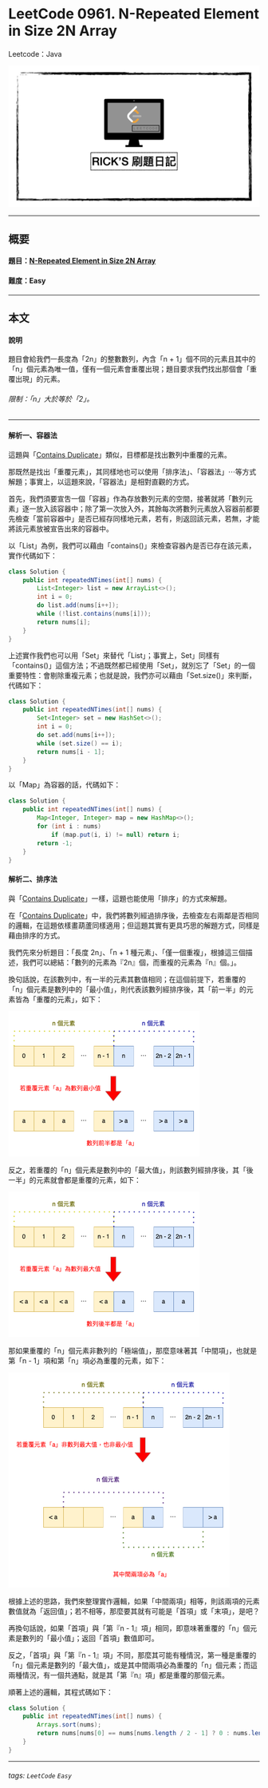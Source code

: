 # LeetCode 0961. N-Repeated Element in Size 2N Array
Leetcode：Java

![](https://github.com/rickbsr/LeetCode/blob/main/pics/leetcode-rick.jpeg?raw=true)

---

## 概要

#### 題目：[N-Repeated Element in Size 2N Array](https://leetcode.com/problems/n-repeated-element-in-size-2n-array/)

#### 難度：Easy

---

## 本文

#### 說明

題目會給我們一長度為「2n」的整數數列，內含「n + 1」個不同的元素且其中的「n」個元素為唯一值，僅有一個元素會重覆出現；題目要求我們找出那個會「重覆出現」的元素。


###### 限制：「n」大於等於「2」。

---

#### 解析一、容器法

這題與「[Contains Duplicate](https://leetcode.com/problems/contains-duplicate/)」類似，目標都是找出數列中重覆的元素。

那既然是找出「重覆元素」，其同樣地也可以使用「排序法」、「容器法」⋯等方式解題；事實上，以這題來說，「容器法」是相對直觀的方式。

首先，我們須要宣吿一個「容器」作為存放數列元素的空間，接著就將「數列元素」逐一放入該容器中；除了第一次放入外，其餘每次將數列元素放入容器前都要先檢查「當前容器中」是否已經存同樣地元素，若有，則返回該元素，若無，才能將該元素放被宣告出來的容器中。

以「List」為例，我們可以藉由「contains()」來檢查容器內是否已存在該元素，實作代碼如下：

```java
class Solution {
    public int repeatedNTimes(int[] nums) {
        List<Integer> list = new ArrayList<>();
        int i = 0;
        do list.add(nums[i++]);
        while (!list.contains(nums[i]));
        return nums[i];
    }
}
```

上述實作我們也可以用「Set」來替代「List」；事實上，Set」同樣有「contains()」這個方法；不過既然都已經使用「Set」，就別忘了「Set」的一個重要特性：會剔除重複元素；也就是說，我們亦可以藉由「Set.size()」來判斷，代碼如下：

```java
class Solution {
    public int repeatedNTimes(int[] nums) {
        Set<Integer> set = new HashSet<>();
        int i = 0;
        do set.add(nums[i++]);
        while (set.size() == i);
        return nums[i - 1];
    }
}
```

以「Map」為容器的話，代碼如下：

```java
class Solution {
    public int repeatedNTimes(int[] nums) {
        Map<Integer, Integer> map = new HashMap<>();
        for (int i : nums)
            if (map.put(i, i) != null) return i;
        return -1;
    }
}
```

#### 解析二、排序法

與「[Contains Duplicate](https://leetcode.com/problems/contains-duplicate/)」一樣，這題也能使用「排序」的方式來解題。

在「[Contains Duplicate](https://leetcode.com/problems/contains-duplicate/)」中，我們將數列經過排序後，去檢查左右兩鄰是否相同的邏輯，在這題依樣畫葫蘆同樣適用；但這題其實有更具巧思的解題方式，同樣是藉由排序的方式。

我們先來分析題目：「長度 2n」、「n + 1 種元素」、「僅一個重複」，根據這三個描述，我們可以總結：「數列的元素為『2n』個，而重複的元素為『n』個。」。

換句話說，在該數列中，有一半的元素其數值相同；在這個前提下，若重覆的「n」個元素是數列中的「最小值」，則代表該數列經排序後，其「前一半」的元素皆為「重覆的元素」，如下：

![](pics/0961_n-repeated_element_in_size_2n_array_min_a.png)

反之，若重覆的「n」個元素是數列中的「最大值」，則該數列經排序後，其「後一半」的元素就會都是重覆的元素，如下：

![](pics/0961_n-repeated_element_in_size_2n_array_max_a.png)

那如果重覆的「n」個元素非數列的「極端值」，那麼意味著其「中間項」，也就是第「n - 1」項和第「n」項必為重覆的元素，如下：

![](pics/0961_n-repeated_element_in_size_2n_array_normal_a.png)

根據上述的思路，我們來整理實作邏輯，如果「中間兩項」相等，則該兩項的元素數值就為「返回值」；若不相等，那麼要其就有可能是「首項」或「末項」，是吧？

再換句話說，如果「首項」與「第『n - 1』項」相同，即意味著重覆的「n」個元素是數列的「最小值」；返回「首項」數值即可。

反之，「首項」與「第『n - 1』項」不同，那麼其可能有種情況，第一種是重覆的「n」個元素是數列的「最大值」，或是其中間兩項必為重覆的「n」個元素；而這兩種情況，有一個共通點，就是其「第『n』項」都是重覆的那個元素。

順著上述的邏輯，其程式碼如下：

```java
class Solution {
    public int repeatedNTimes(int[] nums) {
        Arrays.sort(nums);
        return nums[nums[0] == nums[nums.length / 2 - 1] ? 0 : nums.length / 2];
    }
}
```

---

###### tags: `LeetCode` `Easy`